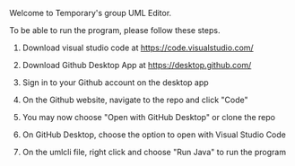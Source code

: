 Welcome to Temporary's group UML Editor.

To be able to run the program, please follow these steps. 

1. Download visual studio code at https://code.visualstudio.com/

2. Download Github Desktop App at https://desktop.github.com/

3. Sign in to your Github account on the desktop app 

4. On the Github website, navigate to the repo and click "Code"

5. You may now choose "Open with GitHub Desktop" or clone the repo

6. On GitHub Desktop, choose the option to open with Visual Studio Code

7. On the umlcli file, right click and choose "Run Java" to run the program
